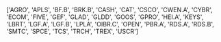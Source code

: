 ['AGRO', 'APLS', 'BF.B', 'BRK.B', 'CASH', 'CAT', 'CSCO', 'CWEN.A', 'CYBR', 'ECOM', 'FIVE', 'GEF', 'GLAD', 'GLDD', 'GOOS', 'GPRO', 'HEI.A', 'KEYS', 'LBRT', 'LGF.A', 'LGF.B', 'LPLA', 'OIBR.C', 'OPEN', 'PBR.A', 'RDS.A', 'RDS.B', 'SMTC', 'SPCE', 'TCS', 'TRCH', 'TREX', 'USCR']